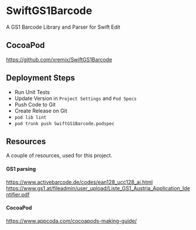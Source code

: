 # SwiftGS1Barcode
A GS1 Barcode Library and Parser for Swift Edit

## CocoaPod
https://github.com/xremix/SwiftGS1Barcode

## Deployment Steps
- Run Unit Tests
- Update Version in `Project Settings` and `Pod Specs`
- Push Code to Git
- Create Release on Git
- `pod lib lint`
- `pod trunk push SwiftGS1Barcode.podspec`

## Resources
A couple of resources, used for this project.

#### GS1 parsing
https://www.activebarcode.de/codes/ean128_ucc128_ai.html
https://www.gs1.at/fileadmin/user_upload/Liste_GS1_Austria_Application_Identifier.pdf

#### CocoaPod
https://www.appcoda.com/cocoapods-making-guide/

